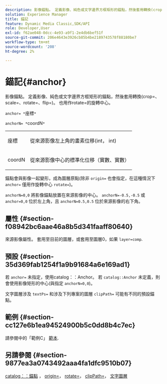 ```yaml
---
description: 影像錨點。 定義影像、純色或文字邊界方框矩形的錨點，然後套用轉換(crop=、scale=、rotate=、flip=)。 也用作rotate=的旋轉中心。
solution: Experience Manager
title: 錨記
feature: Dynamic Media Classic,SDK/API
role: Developer,User
exl-id: f62ae048-0dcc-4e93-a9f1-2e4db6bef51f
source-git-commit: 206e4643e3926cb85b4be2189743578f88180be7
workflow-type: tm+mt
source-wordcount: '208'
ht-degree: 2%

---
```


# 錨記{#anchor}

影像錨點。 定義影像、純色或文字邊界方框矩形的錨點，然後套用轉換(crop=、scale=、rotate=、flip=)。 也用作rotate=的旋轉中心。

`anchor= *`座標`*`

`anchorN= *`coordN`*`

<table id="simpletable_3ED1CD0BF473439FA1132FC84B4452A8"> 
 <tr class="strow"> 
  <td class="stentry"> <p><span class="codeph"> <span class="varname"> 座標</span> </span> </p> </td> 
  <td class="stentry"> <p>從來源影像左上角的畫素位移(int， int) </p></td> 
 </tr> 
 <tr class="strow"> 
  <td class="stentry"> <p><span class="codeph"> <span class="varname"> coordN</span> </span> </p> </td> 
  <td class="stentry"> <p>從來源影像中心的標準化位移（實數、實數） </p></td> 
 </tr> 
</table>

錨點會與影像一起變形，成為圖層原點(除非 `origin=` 也會指定，在這種情況下 `anchor=` 僅用作旋轉中心 `rotate=`)。

`anchorN=0,0` 將影像錨點放置在來源影像的中心。 `anchorN=-0.5,-0.5` 或 `anchor=0,0` 位於左上角，且 `anchorN=0.5,0.5` 位於來源影像的右下角。

## 屬性 {#section-f08942bc6aae46a8b5d341faaff80640}

來源影像屬性。 套用至目前的圖層，或套用至圖層0，如果 `layer=comp`.

## 預設 {#section-35d369fab1254f1a9b91684a6e169ad1}

若 `anchor=` 未指定，使用catalog：：Anchor。 若 `catalog::Anchor` 未定義，則會使用影像矩形的中心(與指定 `anchorN=0,0`)。

文字圖層涉及 `textPs=` 和涉及下列專案的圖層 `clipPath=` 可能有不同的預設錨點。

## 範例 {#section-cc127e6b1ea94524900b5c0dd8b4c7ec}

請參閱中的「範例C」 [範本](../../../../../is-api/http-ref/image-serving-api-ref/c-http-protocol-reference/c-templates/c-templates.md#concept-3cd2d2adae0e41b2979b9640244d4d3e).

## 另請參閱 {#section-9877ea3a0743492aaa4fa1dfc9510b07}

[catalog：：錨點](/help/aem-is-ir-api/is-api/image-catalog/image-serving-api-ref/c-image-catalog-reference/c-image-svg-data-reference/c-image-data-reference/r-anchor-cat.md) ， [origin=](../../../../../is-api/http-ref/image-serving-api-ref/c-http-protocol-reference/c-command-reference/r-origin.md#reference-e11c7ac06e2240cc884c3fec98f05138)， [rotate=](../../../../../is-api/http-ref/image-serving-api-ref/c-http-protocol-reference/c-command-reference/r-rotate.md#reference-12abb086635546ec9ec2e1a793dc1096)， [clipPath=](../../../../../is-api/http-ref/image-serving-api-ref/c-http-protocol-reference/c-command-reference/r-clippath.md#reference-8139b1b52dc54749b51b109521ddf83d)， [文字圖層](../../../../../is-api/http-ref/image-serving-api-ref/c-http-protocol-reference/c-text-formatting/r-text-layers.md#reference-47e78cfb18134db5ab09e17af14a6a8f)
